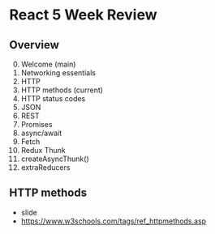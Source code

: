 # React 5 Week Review

## Overview
00. Welcome (main)
01. Networking essentials 
02. HTTP 
03. HTTP methods (current)
04. HTTP status codes
05. JSON
06. REST
07. Promises
08. async/await
09. Fetch
10. Redux Thunk
11. createAsyncThunk()
12. extraReducers

## HTTP methods
* slide
* https://www.w3schools.com/tags/ref_httpmethods.asp


